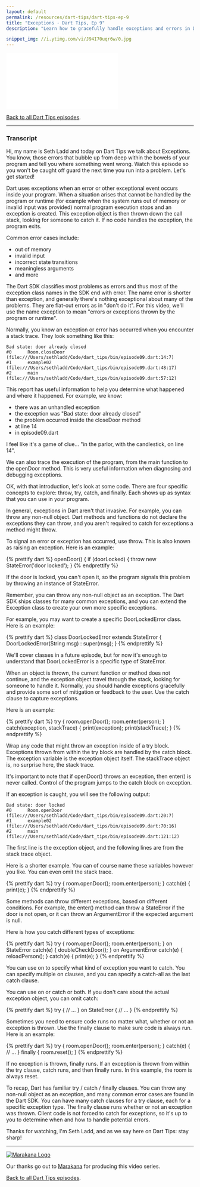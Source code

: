 ```yaml
---
layout: default
permalink: /resources/dart-tips/dart-tips-ep-9
title: "Exceptions - Dart Tips, Ep 9"
description: "Learn how to gracefully handle exceptions and errors in Dart. Don't get caught off guard the next time you run into an error, learn more about try, catch, finally, and throw."

snippet_img: //i.ytimg.com/vi/J94I70uqr6w/0.jpg
---
```


<iframe class="dart-tips-video" src="//www.youtube.com/embed/J94I70uqr6w"
frameborder="0" allowfullscreen></iframe>

[Back to all Dart Tips episodes](/resources/dart-tips/).

<hr>

### Transcript

Hi, my name is Seth Ladd and today on Dart Tips we talk about Exceptions. You
know, those errors that bubble up from deep within the bowels of your program
and tell you where something went wrong. Watch this episode so you won't be
caught off guard the next time you run into a problem. Let's get started!

Dart uses exceptions when an error or other exceptional event occurs inside your
program. When a situation arises that cannot be handled by the program or
runtime (for example when the system runs out of memory or invalid input was
provided) normal program execution stops and an exception is created. This
exception object is then thrown down the call stack, looking for someone to
catch it. If no code handles the exception, the program exits.

Common error cases include:

* out of memory
* invalid input
* incorrect state transitions
* meaningless arguments
* and more

The Dart SDK classifies most problems as errors and thus most of the exception
class names in the SDK end with error. The name error is shorter than exception,
and generally there's nothing exceptional about many of the problems. They are
flat-out errors as in "don't do it". For this video, we'll use the name
exception to mean "errors or exceptions thrown by the program or runtime".

Normally, you know an exception or error has occurred when you encounter a stack
trace. They look something like this:

    Bad state: door already closed
    #0      Room.closeDoor (file:///Users/sethladd/Code/dart_tips/bin/episode09.dart:14:7)
    #1      example02 (file:///Users/sethladd/Code/dart_tips/bin/episode09.dart:48:17)
    #2      main (file:///Users/sethladd/Code/dart_tips/bin/episode09.dart:57:12)

This report has useful information to help you determine what happened and where
it happened. For example, we know:

* there was an unhandled exception
* the exception was "Bad state: door already closed"
* the problem occurred inside the closeDoor method
* at line 14
* in episode09.dart

I feel like it's a game of clue... "in the parlor, with the candlestick, on line
14".

We can also trace the execution of the program, from the main function to the
openDoor method. This is very useful information when diagnosing and debugging
exceptions.

OK, with that introduction, let's look at some code. There are four specific
concepts to explore: throw, try, catch, and finally. Each shows up as syntax
that you can use in your program.

In general, exceptions in Dart aren't that invasive. For example, you can throw
any non-null object. Dart methods and functions do not declare the exceptions
they can throw, and you aren't required to catch for exceptions a method might
throw.

To signal an error or exception has occurred, use throw. This is also known as
raising an exception. Here is an example:

{% prettify dart %}
openDoor() {
  if (doorLocked) {
    throw new StateError('door locked');
  }
{% endprettify %}

If the door is locked, you can't open it, so the program signals this problem by
throwing an instance of StateError.

Remember, you can throw any non-null object as an exception. The Dart SDK ships
classes for many common exceptions, and you can extend the Exception class to
create your own more specific exceptions.

For example, you may want to create a specific DoorLockedError class. Here is an
example:

{% prettify dart %}
class DoorLockedError extends StateError {
  DoorLockedError(String msg) : super(msg);
}
{% endprettify %}

We'll cover classes in a future episode, but for now it's enough to understand
that DoorLockedError is a specific type of StateError.

When an object is thrown, the current function or method does not continue, and
the exception object travel through the stack, looking for someone to handle it.
Normally, you should handle exceptions gracefully and provide some sort of
mitigation or feedback to the user. Use the catch clause to capture exceptions.

Here is an example:

{% prettify dart %}
try {
  room.openDoor();
  room.enter(person);
} catch(exception, stackTrace) {
  print(exception);
  print(stackTrace);
}
{% endprettify %}

Wrap any code that might throw an exception inside of a try block. Exceptions
thrown from within the try block are handled by the catch block. The exception
variable is the exception object itself. The stackTrace object is, no surprise
here, the stack trace.

It's important to note that if openDoor() throws an exception, then enter() is
never called. Control of the program jumps to the catch block on exception.

If an exception is caught, you will see the following output:

    Bad state: door locked
    #0      Room.openDoor (file:///Users/sethladd/Code/dart_tips/bin/episode09.dart:20:7)
    #1      example02 (file:///Users/sethladd/Code/dart_tips/bin/episode09.dart:70:16)
    #2      main (file:///Users/sethladd/Code/dart_tips/bin/episode09.dart:121:12)

The first line is the exception object, and the following lines are from the
stack trace object.

Here is a shorter example. You can of course name these variables however you
like. You can even omit the stack trace.

{% prettify dart %}
try {
  room.openDoor();
  room.enter(person);
} catch(e) {
  print(e);
}
{% endprettify %}

Some methods can throw different exceptions, based on different conditions. For
example, the enter() method can throw a StateError if the door is not open, or
it can throw an ArgumentError if the expected argument is null.

Here is how you catch different types of exceptions:

{% prettify dart %}
try {
  room.openDoor();
  room.enter(person);
} on StateError catch(e) {
  doubleCheckDoor();
} on ArgumentError catch(e) {
  reloadPerson();
} catch(e) {
  print(e);
}
{% endprettify %}

You can use on to specify what kind of exception you want to catch. You can
specify multiple on clauses, and you can specify a catch-all as the last catch
clause.

You can use on or catch or both. If you don't care about the actual exception
object, you can omit catch:

{% prettify dart %}
try {
  // …
} on StateError {
  // …
}
{% endprettify %}

Sometimes you need to ensure code runs no matter what, whether or not an
exception is thrown. Use the finally clause to make sure code is always run.
Here is an example:

{% prettify dart %}
try {
  room.openDoor();
  room.enter(person);
} catch(e) {
  // ...
} finally {
  room.reset();
}
{% endprettify %}

If no exception is thrown, finally runs. If an exception is thrown from within
the try clause, catch runs, and then finally runs. In this example, the room is
always reset.

To recap, Dart has familiar try / catch / finally clauses. You can throw any
non-null object as an exception, and many common error cases are found in the
Dart SDK. You can have many catch clauses for a try clause, each for a specific
exception type. The finally clause runs whether or not an exception was thrown.
Client code is not forced to catch for exceptions, so it's up to you to
determine when and how to handle potential errors.

Thanks for watching, I'm Seth Ladd, and as we say here on Dart Tips: stay sharp!

<hr>

<a href="http://marakana.com"><img src="{% asset_path 'dart-tips/marakana-logo.png' %}" alt="Marakana Logo"></a>

Our thanks go out to [Marakana](http://www.marakana.com) for producing this
video series.

[Back to all Dart Tips episodes](/resources/dart-tips/).
